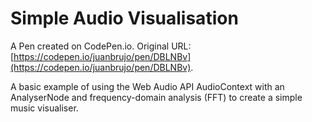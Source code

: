 # Simple Audio Visualisation

A Pen created on CodePen.io. Original URL: [https://codepen.io/juanbrujo/pen/DBLNBv](https://codepen.io/juanbrujo/pen/DBLNBv).

A basic example of using the Web Audio API AudioContext with an AnalyserNode and frequency-domain analysis (FFT) to create a simple music visualiser.